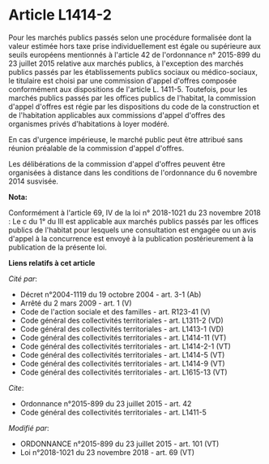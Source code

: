 # Article L1414-2

Pour les marchés publics passés selon une procédure formalisée dont la valeur estimée hors taxe prise individuellement est
égale ou supérieure aux seuils européens mentionnés à l'article 42 de l'ordonnance n° 2015-899 du 23 juillet 2015 relative
aux marchés publics, à l'exception des marchés publics passés par les établissements publics sociaux ou médico-sociaux, le
titulaire est choisi par une commission d'appel d'offres composée conformément aux dispositions de l'article L. 1411-5.
Toutefois, pour les marchés publics passés par les offices publics de l'habitat, la commission d'appel d'offres est régie par
les dispositions du code de la construction et de l'habitation applicables aux commissions d'appel d'offres des organismes
privés d'habitations à loyer modéré.

En cas d'urgence impérieuse, le marché public peut être attribué sans réunion préalable de la commission d'appel d'offres.

Les délibérations de la commission d'appel d'offres peuvent être organisées à distance dans les conditions de l'ordonnance du
6 novembre 2014 susvisée.

**Nota:**

Conformément à l'article 69, IV de la loi n° 2018-1021 du 23 novembre 2018 : Le c du 1° du III est applicable aux marchés
publics passés par les offices publics de l'habitat pour lesquels une consultation est engagée ou un avis d'appel à la
concurrence est envoyé à la publication postérieurement à la publication de la présente loi.

**Liens relatifs à cet article**

_Cité par_:

  - Décret n°2004-1119 du 19 octobre 2004 - art. 3-1 (Ab)
  - Arrêté du 2 mars 2009 - art. 1 (V)
  - Code de l'action sociale et des familles - art. R123-41 (V)
  - Code général des collectivités territoriales - art. L1311-2 (VD)
  - Code général des collectivités territoriales - art. L1413-1 (VD)
  - Code général des collectivités territoriales - art. L1414-11 (VT)
  - Code général des collectivités territoriales - art. L1414-2-1 (VT)
  - Code général des collectivités territoriales - art. L1414-5 (VT)
  - Code général des collectivités territoriales - art. L1414-9 (VT)
  - Code général des collectivités territoriales - art. L1615-13 (VT)

_Cite_:

  - Ordonnance n°2015-899 du 23 juillet 2015 - art. 42
  - Code général des collectivités territoriales - art. L1411-5

_Modifié par_:

  - ORDONNANCE n°2015-899 du 23 juillet 2015 - art. 101 (VT)
  - Loi n°2018-1021 du 23 novembre 2018 - art. 69 (VT)
